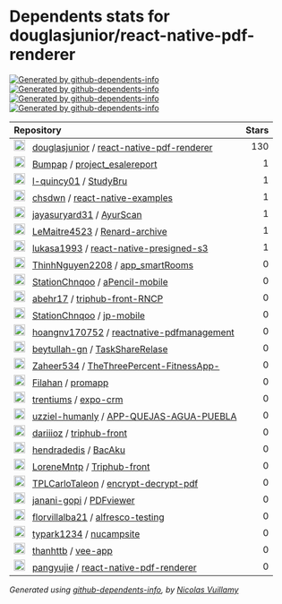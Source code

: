 # Dependents stats for douglasjunior/react-native-pdf-renderer

[![Generated by github-dependents-info](https://img.shields.io/static/v1?label=Used%20by&message=26&color=informational&logo=slickpic)](https://github.com/douglasjunior/react-native-pdf-renderer/network/dependents)
[![Generated by github-dependents-info](https://img.shields.io/static/v1?label=Used%20by%20(public)&message=26&color=informational&logo=slickpic)](https://github.com/douglasjunior/react-native-pdf-renderer/network/dependents)
[![Generated by github-dependents-info](https://img.shields.io/static/v1?label=Used%20by%20(private)&message=-26&color=informational&logo=slickpic)](https://github.com/douglasjunior/react-native-pdf-renderer/network/dependents)
[![Generated by github-dependents-info](https://img.shields.io/static/v1?label=Used%20by%20(stars)&message=136&color=informational&logo=slickpic)](https://github.com/douglasjunior/react-native-pdf-renderer/network/dependents)

| Repository | Stars  |
| :--------  | -----: |
|<img class="avatar mr-2" src="https://avatars.githubusercontent.com/u/1512341?s=40&v=4" width="20" height="20" alt="">  &nbsp; [douglasjunior](https://github.com/douglasjunior) / [react-native-pdf-renderer](https://github.com/douglasjunior/react-native-pdf-renderer) | 130 |
|<img class="avatar mr-2" src="https://avatars.githubusercontent.com/u/93438902?s=40&v=4" width="20" height="20" alt="">  &nbsp; [Bumpap](https://github.com/Bumpap) / [project_esalereport](https://github.com/Bumpap/project_esalereport) | 1 |
|<img class="avatar mr-2" src="https://avatars.githubusercontent.com/u/81038011?s=40&v=4" width="20" height="20" alt="">  &nbsp; [l-quincy01](https://github.com/l-quincy01) / [StudyBru](https://github.com/l-quincy01/StudyBru) | 1 |
|<img class="avatar mr-2" src="https://avatars.githubusercontent.com/u/13810855?s=40&v=4" width="20" height="20" alt="">  &nbsp; [chsdwn](https://github.com/chsdwn) / [react-native-examples](https://github.com/chsdwn/react-native-examples) | 1 |
|<img class="avatar mr-2" src="https://avatars.githubusercontent.com/u/92865629?s=40&v=4" width="20" height="20" alt="">  &nbsp; [jayasuryard31](https://github.com/jayasuryard31) / [AyurScan](https://github.com/jayasuryard31/AyurScan) | 1 |
|<img class="avatar mr-2" src="https://avatars.githubusercontent.com/u/79224590?s=40&v=4" width="20" height="20" alt="">  &nbsp; [LeMaitre4523](https://github.com/LeMaitre4523) / [Renard-archive](https://github.com/LeMaitre4523/Renard-archive) | 1 |
|<img class="avatar mr-2" src="https://avatars.githubusercontent.com/u/1499012?s=40&v=4" width="20" height="20" alt="">  &nbsp; [lukasa1993](https://github.com/lukasa1993) / [react-native-presigned-s3](https://github.com/lukasa1993/react-native-presigned-s3) | 1 |
|<img class="avatar mr-2" src="https://avatars.githubusercontent.com/u/101073674?s=40&v=4" width="20" height="20" alt="">  &nbsp; [ThinhNguyen2208](https://github.com/ThinhNguyen2208) / [app_smartRooms](https://github.com/ThinhNguyen2208/app_smartRooms) | 0 |
|<img class="avatar mr-2" src="https://avatars.githubusercontent.com/u/28448176?s=40&v=4" width="20" height="20" alt="">  &nbsp; [StationChnqoo](https://github.com/StationChnqoo) / [aPencil-mobile](https://github.com/StationChnqoo/aPencil-mobile) | 0 |
|<img class="avatar mr-2" src="https://avatars.githubusercontent.com/u/155556647?s=40&v=4" width="20" height="20" alt="">  &nbsp; [abehr17](https://github.com/abehr17) / [triphub-front-RNCP](https://github.com/abehr17/triphub-front-RNCP) | 0 |
|<img class="avatar mr-2" src="https://avatars.githubusercontent.com/u/28448176?s=40&v=4" width="20" height="20" alt="">  &nbsp; [StationChnqoo](https://github.com/StationChnqoo) / [jp-mobile](https://github.com/StationChnqoo/jp-mobile) | 0 |
|<img class="avatar mr-2" src="https://avatars.githubusercontent.com/u/79237359?s=40&v=4" width="20" height="20" alt="">  &nbsp; [hoangnv170752](https://github.com/hoangnv170752) / [reactnative-pdfmanagement](https://github.com/hoangnv170752/reactnative-pdfmanagement) | 0 |
|<img class="avatar mr-2" src="https://avatars.githubusercontent.com/u/81515205?s=40&v=4" width="20" height="20" alt="">  &nbsp; [beytullah-gn](https://github.com/beytullah-gn) / [TaskShareRelase](https://github.com/beytullah-gn/TaskShareRelase) | 0 |
|<img class="avatar mr-2" src="https://avatars.githubusercontent.com/u/63838809?s=40&v=4" width="20" height="20" alt="">  &nbsp; [Zaheer534](https://github.com/Zaheer534) / [TheThreePercent-FitnessApp-](https://github.com/Zaheer534/TheThreePercent-FitnessApp-) | 0 |
|<img class="avatar mr-2" src="https://avatars.githubusercontent.com/u/43969012?s=40&v=4" width="20" height="20" alt="">  &nbsp; [Filahan](https://github.com/Filahan) / [promapp](https://github.com/Filahan/promapp) | 0 |
|<img class="avatar mr-2" src="https://avatars.githubusercontent.com/u/20137930?s=40&v=4" width="20" height="20" alt="">  &nbsp; [trentiums](https://github.com/trentiums) / [expo-crm](https://github.com/trentiums/expo-crm) | 0 |
|<img class="avatar mr-2" src="https://avatars.githubusercontent.com/u/161857344?s=40&v=4" width="20" height="20" alt="">  &nbsp; [uzziel-humanly](https://github.com/uzziel-humanly) / [APP-QUEJAS-AGUA-PUEBLA](https://github.com/uzziel-humanly/APP-QUEJAS-AGUA-PUEBLA) | 0 |
|<img class="avatar mr-2" src="https://avatars.githubusercontent.com/u/26320684?s=40&v=4" width="20" height="20" alt="">  &nbsp; [dariiioz](https://github.com/dariiioz) / [triphub-front](https://github.com/dariiioz/triphub-front) | 0 |
|<img class="avatar mr-2" src="https://avatars.githubusercontent.com/u/31977125?s=40&v=4" width="20" height="20" alt="">  &nbsp; [hendradedis](https://github.com/hendradedis) / [BacAku](https://github.com/hendradedis/BacAku) | 0 |
|<img class="avatar mr-2" src="https://avatars.githubusercontent.com/u/150951943?s=40&v=4" width="20" height="20" alt="">  &nbsp; [LoreneMntp](https://github.com/LoreneMntp) / [Triphub-front](https://github.com/LoreneMntp/Triphub-front) | 0 |
|<img class="avatar mr-2" src="https://avatars.githubusercontent.com/u/139728411?s=40&v=4" width="20" height="20" alt="">  &nbsp; [TPLCarloTaleon](https://github.com/TPLCarloTaleon) / [encrypt-decrypt-pdf](https://github.com/TPLCarloTaleon/encrypt-decrypt-pdf) | 0 |
|<img class="avatar mr-2" src="https://avatars.githubusercontent.com/u/92579981?s=40&v=4" width="20" height="20" alt="">  &nbsp; [janani-gopi](https://github.com/janani-gopi) / [PDFviewer](https://github.com/janani-gopi/PDFviewer) | 0 |
|<img class="avatar mr-2" src="https://avatars.githubusercontent.com/u/104327603?s=40&v=4" width="20" height="20" alt="">  &nbsp; [florvillalba21](https://github.com/florvillalba21) / [alfresco-testing](https://github.com/florvillalba21/alfresco-testing) | 0 |
|<img class="avatar mr-2" src="https://avatars.githubusercontent.com/u/127974191?s=40&v=4" width="20" height="20" alt="">  &nbsp; [typark1234](https://github.com/typark1234) / [nucampsite](https://github.com/typark1234/nucampsite) | 0 |
|<img class="avatar mr-2" src="https://avatars.githubusercontent.com/u/22235844?s=40&v=4" width="20" height="20" alt="">  &nbsp; [thanhttb](https://github.com/thanhttb) / [vee-app](https://github.com/thanhttb/vee-app) | 0 |
|<img class="avatar mr-2" src="https://avatars.githubusercontent.com/u/6248392?s=40&v=4" width="20" height="20" alt="">  &nbsp; [pangyujie](https://github.com/pangyujie) / [react-native-pdf-renderer](https://github.com/pangyujie/react-native-pdf-renderer) | 0 |

_Generated using [github-dependents-info](https://github.com/nvuillam/github-dependents-info), by [Nicolas Vuillamy](https://github.com/nvuillam)_